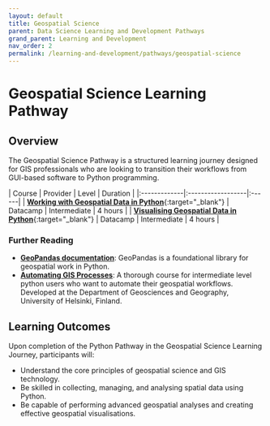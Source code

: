 ```yaml
---
layout: default
title: Geospatial Science
parent: Data Science Learning and Development Pathways
grand_parent: Learning and Development
nav_order: 2
permalink: /learning-and-development/pathways/geospatial-science
---
```


# Geospatial Science Learning Pathway

## Overview

The Geospatial Science Pathway is a structured learning journey designed for GIS professionals who are looking to transition their workflows from GUI-based software to Python programming.

| Course       | Provider         | Level | Duration |
|:-------------|:------------------|:------|
| [**Working with Geospatial Data in Python**](https://app.datacamp.com/learn/courses/working-with-geospatial-data-in-python){:target="_blank"} | Datacamp | Intermediate | 4 hours  |
| [**Visualising Geospatial Data in Python**](https://app.datacamp.com/learn/courses/visualizing-geospatial-data-in-python){:target="_blank"} | Datacamp |  Intermediate | 4 hours  |

### Further Reading
- [**GeoPandas documentation**](https://geopandas.org/en/stable/docs.html): GeoPandas is a foundational library for geospatial work in Python.
- [**Automating GIS Processes**](https://autogis-site.readthedocs.io/en/latest/index.html): A thorough course for intermediate level python users who want to automate their geospatial workflows. Developed at the Department of Geosciences and Geography, University of Helsinki, Finland.


## Learning Outcomes

Upon completion of the Python Pathway in the Geospatial Science Learning Journey, participants will:
- Understand the core principles of geospatial science and GIS technology.
- Be skilled in collecting, managing, and analysing spatial data using Python.
- Be capable of performing advanced geospatial analyses and creating effective geospatial visualisations.
